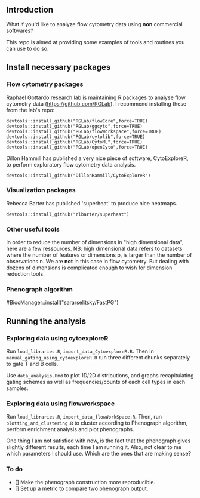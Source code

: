 ## Introduction

What if you'd like to analyze flow cytometry data using **non** commercial softwares?

This repo is aimed at providing some examples of tools and routines you can use to do so.

## Install necessary packages

### Flow cytometry packages

Raphael Gottardo research lab is maintaining R packages to analyse flow cytometry data (https://github.com/RGLab). I recommend installing these from the lab's repo:

```
devtools::install_github("RGLab/flowCore",force=TRUE)
devtools::install_github("RGLab/ggcyto",force=TRUE)
devtools::install_github("RGLab/flowWorkspace",force=TRUE)
devtools::install_github("RGLab/cytolib",force=TRUE)
devtools::install_github("RGLab/CytoML",force=TRUE)
devtools::install_github("RGLab/openCyto",force=TRUE)
```

Dillon Hammill has published a very nice piece of software, CytoExploreR, to perform exploratory flow cytometry data analysis.

```
devtools::install_github("DillonHammill/CytoExploreR")
```

### Visualization packages

Rebecca Barter has published 'superheat' to produce nice heatmaps.

```
devtools::install_github("rlbarter/superheat")
```

### Other useful tools

In order to reduce the number of dimensions in "high dimensional data", here are a few ressources.
NB: high dimensional data refers to datasets where the number of features or dimensions p, is larger than the number of observations n. We are **not** in this case in flow cytometry. But dealing with dozens of dimensions is complicated enough to wish for dimension reduction tools.

### Phenograph algorithm

#BiocManager::install("sararselitsky/FastPG")

## Running the analysis

### Exploring data using cytoexploreR

Run `load_libraries.R`, `import_data_CytoexploreR.R`. Then in `manual_gating_using_cytoexploreR.R` run three different chunks separately to gate T and B cells.

Use `data_analysis.Rmd` to plot 1D/2D distributions, and graphs recapitulating gating schemes as well as frequencies/counts of each cell types in each samples.

### Exploring data using flowworkspace

Run `load_libraries.R`, `import_data_flowWorkSpace.R`. Then, run `plotting_and_clustering.R` to cluster according to Phenograph algorithm, perform enrichment analysis and plot phenographs.

One thing I am not satisfied with now, is the fact that the phenograph gives slightly different results, each time I am running it. Also, not clear to me which parameters I should use. Which are the ones that are making sense?

### To do

- [] Make the phenograph construction more reproducible.
- [] Set up a metric to compare two phenograph output.

